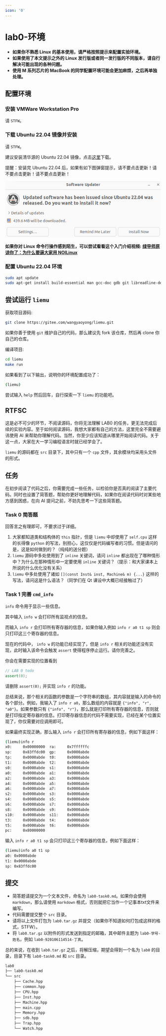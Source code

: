 ```yaml
---
icon: '0'
---
```


# lab0-环境

* **如果你不熟悉 Linux 的基本使用，请严格按照提示来配置实验环境。**
* **如果使用了本文提示之外的 Linux 发行版或者同一发行版的不同版本，请自行解决可能出现的各种问题。**
* **使用 M 系列芯片的 MacBook 的同学配置环境可能会更加麻烦，之后再单独处理。**

## 配置环境

### 安装 VMWare Workstation Pro

请 `STFW`。

### 下载 Ubuntu 22.04 镜像并安装

请 `STFW`。

建议安装清华源的 Ubuntu 22.04 镜像，点击[这里](https://mirrors.tuna.tsinghua.edu.cn/ubuntu-releases/22.04/ubuntu-22.04.5-desktop-amd64.iso)下载。

提醒：安装完 Ubuntu 22.04 后，如果有如下图弹窗提示，请不要点击更新！请不要点击更新！请不要点击更新！

![](.gitbook/assets/2.png)

**如果你对 Linux 命令行操作感到陌生，可以尝试看看这个入门介绍视频:** [**绿导师原谅你了：为什么要逼大家用 NOILinux**](https://www.bilibili.com/video/BV1MV411F738/)

### 配置 Ubuntu 22.04 环境

```bash
sudo apt update
sudo apt-get install build-essential man gcc-doc gdb git libreadline-dev libsdl2-dev vim
```

## 尝试运行 `liemu`

获取项目源码:

```bash
git clone https://gitee.com/wangyaoyong/liemu.git
```

如果你善于使用 `git` 维护自己的代码，那么建议先 fork 该仓库，然后再 clone 你自己的仓库。

编译项目:

```bash
cd liemu
make run
```

如果看到了以下输出，说明你的环境配置成功了：

```bash
(liemu)
```

尝试输入 `help` 然后回车，自行探索一下 `liemu` 的功能吧。

## RTFSC

这是必不可少的环节，不阅读源码，你将无法理解 LAB0 的任务，更无法完成后续的实验内容。至于如何阅读源码，我想大家都有自己的方法，这里完全不需要避讳使用 AI 来帮助你理解代码。当然，你至少应该知道从哪里开始阅读代码。关于这一点，大家在大一学习编程语言时就已经学会了。

`liemu` 的源码都在 `src` 目录下，其中只有一个 `cpp` 文件，其余模块均采用头文件的形式。

## 任务

在初步阅读了代码之后，你需要完成一些任务，以检验你是否真的阅读了主要代码。同时也设置了简答题，帮助你更好地理解代码，如果你在阅读代码时对某些地方感到困惑，在向 AI 提问之前，不妨先思考一下这些简答题。

### Task 0 简答题

回答言之有理即可，不要求过于详细。

1. 大家都知道类和结构体的 `this` 指针，但是 `liemu` 中却使用了 `self.cpu` 这样的长得像 `python` 的写法，别担心，这仅仅是代码编写者的习惯。但是请问的是，这是如何做到的？（纯纯的送分题）
2. `liemu` 源码中多处使用到了 `inline` 关键词，请问 `inline` 都出现在了哪种情形中？为什么在那种情形中一定要使用 `inline` 关键词？（提示：和大家课本上所说的什么优化没有关系）
3. `liemu` 中多处使用了诸如 `[](const Inst& inst, Machine& m) {...}` 这样的写法，请问这是什么语法？（同学们在 Qt 课设中大概已经接触过了）

### Task 1 完善 `cmd_info`

`info` 命令用于显示一些信息。

其中输入 `info w` 会打印所有监视点的信息。

而输入 `info r` 会打印所有寄存器的信息，如果你输入例如 `info r a0 t1 sp` 则会只打印这三个寄存器的信息。

现在的代码中， `info w` 的功能已经实现了，但是 `info r` 相关的功能还没有实现，此时输入该命令会触发 `assert` 使得程序停止运行。请你完善之。

你会在需要实现的位置看到

```cpp
// LAB 0 todo
assert(0);
```

请删除 `assert(0);` 并实现 `info r` 的功能。

总结来说，那个相关的函数的参数是一个字符串的数组，其内容就是输入的命令的各个部分。例如，我输入了 `info r a0`，那么数组的内容就是 `{"info", "r", "a0"}`。如果参数只有 `{"info", "r"}`，那么就是打印所有寄存器的信息，否则就是打印指定寄存器的信息。打印寄存器信息的代码不需要实现，已经在某个位置实现了，你仅需要对应调用即可。

如果最终实现正确，那么输入 `info r` 会打印所有寄存器的信息，例如下面这样：

```bash
(liemu)info r
x0:	    0x00000000	ra:	    0x7ffffffc
sp:	    0x83ffdc00	gp:	    0x0000abde
tp:	    0x0000abde	t0:	    0x0000abde
t1:	    0x0000abde	t2:	    0x0000abde
s0:	    0x0000abde	s1:	    0x0000abde
a0:	    0x0000abde	a1:	    0x0000abde
a2:	    0x0000abde	a3:	    0x0000abde
a4:	    0x0000abde	a5:	    0x0000abde
a6:	    0x0000abde	a7:	    0x0000abde
s2:	    0x0000abde	s3:	    0x0000abde
s4:	    0x0000abde	s5:	    0x0000abde
s6:	    0x0000abde	s7:	    0x0000abde
s8:	    0x0000abde	s9:	    0x0000abde
s10:	0x0000abde	s11:	0x0000abde
t3:	    0x0000abde	t4:	    0x0000abde
t5:	    0x0000abde	t6:	    0x0000abde
pc:	    0x80000000
```

输入 `info r a0 t1 sp` 会只打印这三个寄存器的信息，例如下面这样：

```bash
(liemu)info a0 t1 sp
a0:	0x0000abde
t1:	0x0000abde
sp:	0x83ffdc00
```

## 提交

* 简答题请提交为一个文本文件，命名为 `lab0-task0.md`。如果你会使用 `markdown`，那么请使用 `markdown` 格式，否则就把它当作一个记事本txt文件来编写。
* 代码需要提交整个 `src` 目录。
* 请将以上文件打包为 `lab0.tar.gz` 并提交（如果你不知道如何打包成这样的格式，STFW）。
* 将 `lab0.tar.gz` 以附件的形式发送到指定的邮箱，其中邮件主题为 `lab0-学号-姓名`，例如 `lab0-920106114514-丁真`。

总的来说，在收到 `lab0.tar.gz` 之后，将解压缩，期望会得到一个名为 `lab0` 的目录，目录下有 `lab0-task0.md` 和 `src` 目录。

```bash
lab0
├── lab0-task0.md
└── src
    ├── Cache.hpp
    ├── common.hpp
    ├── CPU.hpp
    ├── Inst.hpp
    ├── Machine.hpp
    ├── main.cpp
    ├── Memory.hpp
    ├── sdb.hpp
    ├── Trap.hpp
    └── Watch.hpp
```
